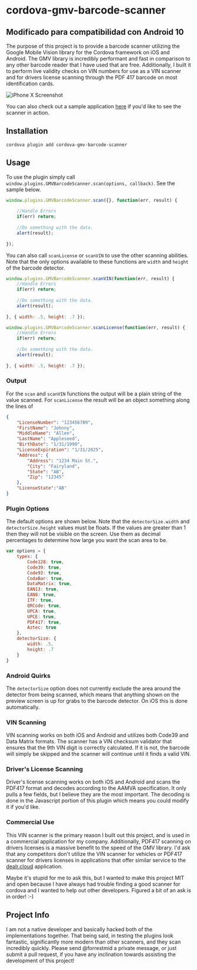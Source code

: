 
cordova-gmv-barcode-scanner
===========================

Modificado para compatibilidad con Android 10
-----------------------

The purpose of this project is to provide a barcode scanner utilizing the Google Mobile Vision library for the Cordova framework on iOS and Android. The GMV library is incredibly performant and fast in comparison to any other barcode reader that I have used that are free. Additionally, I built it to perform live validity checks on VIN numbers for use as a VIN scanner and for drivers license scanning through the PDF 417 barcode on most identification cards.

![iPhone X Screenshot](https://github.com/dealrinc/cordova-gmv-barcode-scanner/raw/master/screenshots/iphone-x-screenshot.jpg "iPhone X Screenshot")

You can also check out a sample application [here](https://github.com/dealrinc/cordova-gmv-barcode-scanner-sampleapp) if you'd like to see the scanner in action.

Installation
------------

````
cordova plugin add cordova-gmv-barcode-scanner
````

Usage
-----

To use the plugin simply call `window.plugins.GMVBarcodeScanner.scan(options, callback)`. See the sample below.

````javascript
window.plugins.GMVBarcodeScanner.scan({}, function(err, result) { 
    
	//Handle Errors
	if(err) return;
	
	//Do something with the data.
	alert(result);
	
});
````

You can also call `scanLicense` or `scanVIN` to use the other scanning abilities. Note that the only options available to these functions are `width` and `height` of the barcode detector.


````javascript
window.plugins.GMVBarcodeScanner.scanVIN(function(err, result) {
	//Handle Errors
	if(err) return;
	
	//Do something with the data.
	alert(result);
	
}, { width: .5, height: .7 });
````

````javascript
window.plugins.GMVBarcodeScanner.scanLicense(function(err, result) {
	//Handle Errors
	if(err) return;
	
	//Do something with the data.
	alert(result);
	
}, { width: .5, height: .7 });
````


### Output
For the `scan` and `scanVIN` functions the output will be a plain string of the value scanned. For `scanLicense` the result will be an object something along the lines of

```` json
{
    "LicenseNumber": "123456789",
    "FirstName": "Johnny",
    "MiddleName": "Allen",
    "LastName": "Appleseed",
    "BirthDate": "1/31/1990",
    "LicenseExpiration": "1/31/2025",
    "Address": {
        "Address": "1234 Main St.",
        "City": "Fairyland",
        "State": "AB",
        "Zip": "12345"
    },
    "LicenseState":"AB"
}

````

### Plugin Options

The default options are shown below. Note that the `detectorSize.width` and `detectorSize.height` values must be floats. If the values are greater than 1 then they will not be visible on the screen. Use them as decimal percentages to determine how large you want the scan area to be.
````javascript
var options = {
	types: {
		Code128: true,
		Code39: true,
		Code93: true,
		CodaBar: true,
		DataMatrix: true,
		EAN13: true,
		EAN8: true,
		ITF: true,
		QRCode: true,
		UPCA: true,
		UPCE: true,
		PDF417: true,
		Aztec: true
	},
	detectorSize: {
		width: .5,
		height: .7
	}
}
````


### Android Quirks

The `detectorSize` option does not currently exclude the area around the detector from being scanned, which means that anything shown on the preview screen is up for grabs to the barcode detector. On iOS this is done automatically.

### VIN Scanning

VIN scanning works on both iOS and Android and utilizes both Code39 and Data Matrix formats. The scanner has a VIN checksum validator that ensures that the 9th VIN digit is correctly calculated. If it is not, the barcode will simply be skipped and the scanner will continue until it finds a valid VIN.

### Driver's License Scanning

Driver's license scanning works on both iOS and Android and scans the PDF417 format and decodes according to the AAMVA specification. It only pulls a few fields, but I believe they are the most important. The decoding is done in the Javascript portion of this plugin which means you could modify it if you'd like.

### Commercial Use
This VIN scanner is the primary reason I built out this project, and is used in a commercial application for my company. Additionally, PDF417 scanning on drivers licenses is a massive benefit to the speed of the GMV library. I'd ask that any competitors don't utilize the VIN scanner for vehicles or PDF417 scanner for drivers licenses in applications that offer similar service to the [dealr.cloud](http://dealr.cloud) application. 

Maybe it's stupid for me to ask this, but I wanted to make this project MIT and open because I have always had trouble finding a good scanner for cordova and I wanted to help out other developers. Figured a bit of an ask is in order! :-)

Project Info
------------

I am not a native developer and basically hacked both of the implementations together. That being said, in testing the plugins look fantastic, significantly more modern than other scanners, and they scan incredibly quickly. Please send @forrestmid a private message, or just submit a pull request, if you have any inclination towards assisting the development of this project!